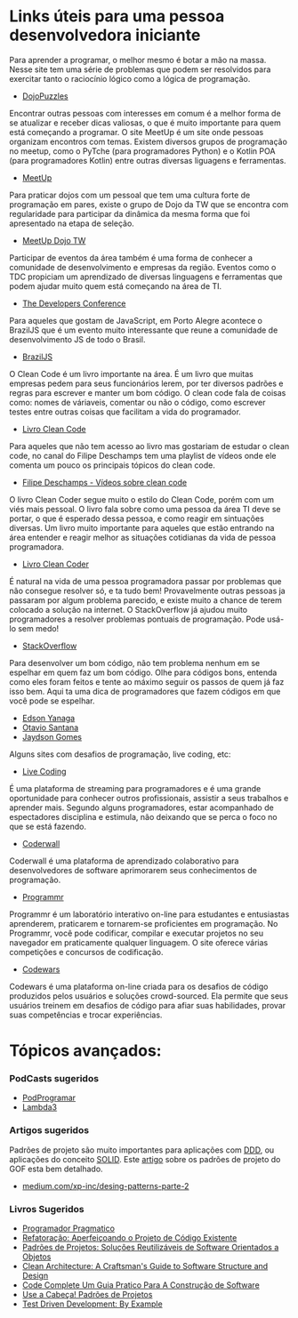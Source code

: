 # Links úteis para uma pessoa desenvolvedora iniciante

Para aprender a programar, o melhor mesmo é botar a mão na massa. Nesse site tem uma série de problemas que podem ser resolvidos para exercitar tanto o raciocínio lógico como a lógica de programação. 
- [DojoPuzzles](http://dojopuzzles.com/)

Encontrar outras pessoas com interesses em comum é a melhor forma de se atualizar e receber dicas valiosas, o que é muito importante para quem está começando a programar. O site MeetUp é um site onde pessoas organizam encontros com temas. Existem diversos grupos de programação no meetup, como o PyTche (para programadores Python) e o Kotlin POA (para programadores Kotlin) entre outras diversas liguagens e ferramentas. 
- [MeetUp](https://www.meetup.com/pt-BR/)

Para praticar dojos com um pessoal que tem uma cultura forte de programação em pares, existe o grupo de Dojo da TW que se encontra com regularidade para participar da dinâmica da mesma forma que foi apresentado na etapa de seleção.  
- [MeetUp Dojo TW](https://www.meetup.com/pt-BR/dojo-tw-poa/)

Participar de eventos da área também é uma forma de conhecer a comunidade de desenvolvimento e empresas da região. Eventos como o TDC propiciam um aprendizado de diversas linguagens e ferramentas que podem ajudar muito quem está começando na área de TI.
- [The Developers Conference](https://thedevconf.com/)

Para aqueles que gostam de JavaScript, em Porto Alegre acontece o BrazilJS que é um evento muito interessante que reune a comunidade de desenvolvimento JS de todo o Brasil.
- [BrazilJS](https://braziljs.org/)

O Clean Code é um livro importante na área. É um livro que muitas empresas pedem para seus funcionários lerem, por ter diversos padrões e regras para escrever e manter um bom código. O clean code fala de coisas como: nomes de váriaveis, comentar ou não o código, como escrever testes entre outras coisas que facilitam a vida do programador.
- [Livro Clean Code](https://www.amazon.com.br/C%C3%B3digo-limpo-Robert-C-Martin/dp/8576082675/ref=sr_1_2)

Para aqueles que não tem acesso ao livro mas gostariam de estudar o clean code, no canal do Filipe Deschamps tem uma playlist de vídeos onde ele comenta um pouco os principais tópicos do clean code.
- [Filipe Deschamps - Vídeos sobre clean code](https://www.youtube.com/playlist?list=PLMdYygf53DP5Sc6yFYs6ZmjsuuA2fu0TK)


O livro Clean Coder segue muito o estilo do Clean Code, porém com um viés mais pessoal. O livro fala sobre como uma pessoa da área TI deve se portar, o que é esperado dessa pessoa, e como reagir em sintuações diversas. Um livro muito importante para aqueles que estão entrando na área entender e reagir melhor as situações cotidianas da vida de pessoa programadora.
- [Livro Clean Coder](https://www.amazon.com.br/Codificador-Limpo-Bob-Martin/dp/8576086476/ref=sr_1_1)

É natural na vida de uma pessoa programadora passar por problemas que não consegue resolver só, e ta tudo bem! Provavelmente outras pessoas ja passaram por algum problema parecido, e existe muito a chance de terem colocado a solução na internet. O StackOverflow já ajudou muito programadores a resolver problemas pontuais de programação. Pode usá-lo sem medo!
- [StackOverflow](https://pt.stackoverflow.com/)

Para desenvolver um bom código, não tem problema nenhum em se espelhar em quem faz um bom código. Olhe para códigos bons, entenda como eles foram feitos e tente ao máximo seguir os passos de quem já faz isso bem. Aqui ta uma dica de programadores que fazem códigos em que você pode se espelhar.
- [Edson Yanaga](https://github.com/yanaga)
- [Otavio Santana](https://github.com/otaviojava)
- [Jaydson Gomes](https://github.com/jaydson)


Alguns sites com desafios de programação, live coding, etc:

- [Live Coding](https://www.education-ecosystem.com)

É uma plataforma de streaming para programadores e é uma grande oportunidade para conhecer outros profissionais, assistir a seus trabalhos e aprender mais. Segundo alguns programadores, estar acompanhado de espectadores disciplina e estimula, não deixando que se perca o foco no que se está fazendo. 

- [Coderwall](https://coderwall.com/)

Coderwall é uma plataforma de aprendizado colaborativo para desenvolvedores de software aprimorarem seus conhecimentos de programação.

- [Programmr](http://www.programmr.com/)

Programmr é um laboratório interativo on-line para estudantes e entusiastas aprenderem, praticarem e tornarem-se proficientes em programação. No Programmr, você pode codificar, compilar e executar projetos no seu navegador em praticamente qualquer linguagem. O site oferece várias competições e concursos de codificação.

- [Codewars](https://www.codewars.com/)

Codewars é uma plataforma on-line criada para os desafios de código produzidos pelos usuários e soluções crowd-sourced. Ela permite que seus usuários treinem em desafios de código para afiar suas habilidades, provar suas competências e trocar experiências.


# Tópicos avançados:

### PodCasts sugeridos

- [PodProgramar](https://open.spotify.com/show/16ZtU9p6Pja5H87W35owjY?si=_-TrLevkToWenNR4D0M77Q)
- [Lambda3](https://open.spotify.com/show/3JaY0FNeylfy86nFG8qbfi?si=SscqBEd3SzijFkbAS1le2w)

### Artigos sugeridos

Padrões de projeto são muito importantes para aplicações com [DDD](https://www.lambda3.com.br/2017/10/desmistificando-o-ddd/), ou aplicações do conceito [SOLID](https://medium.com/thiago-aragao/solid-princ%C3%ADpios-da-programa%C3%A7%C3%A3o-orientada-a-objetos-ba7e31d8fb25). Este [artigo](https://medium.com/xp-inc/desing-patterns-parte-2-2a61878846d) sobre os padrões de projeto do GOF esta bem detalhado.
- [medium.com/xp-inc/desing-patterns-parte-2](https://medium.com/xp-inc/desing-patterns-parte-2-2a61878846d)

### Livros Sugeridos

- [Programador Pragmatico](https://www.amazon.com.br/Programador-Pragmático-Aprendiz-Mestre-ebook/dp/B019HM0H90/ref=sr_1_1)
- [Refatoração: Aperfeiçoando o Projeto de Código Existente](https://www.amazon.com.br/Refatoração-Aperfeiçoando-Projeto-Código-Existente-ebook/dp/B019IZK89A/ref=pd_sbs_351_3/146-4081941-2565422)
- [Padrões de Projetos: Soluções Reutilizáveis de Software Orientados a Objetos](https://www.amazon.com.br/Padrões-Projetos-Soluções-Reutilizáveis-Orientados-ebook/dp/B016N8RJUQ/ref=pd_sbs_351_6/146-4081941-2565422)
- [Clean Architecture: A Craftsman's Guide to Software Structure and Design](https://www.amazon.com.br/Clean-Architecture-Craftsmans-Software-Structure-ebook/dp/B075LRM681/ref=pd_sbs_351_12)
- [Code Complete Um Guia Pratico Para A Construção de Software](https://www.amazon.com.br/Code-Complete-Guia-Prático-Construção/dp/8536305045/ref=sr_1_4)
- [Use a Cabeça! Padrões de Projetos](https://www.amazon.com.br/Cabeça-Padrões-Projetos-Eric-Freeman/dp/8576081741/ref=sr_1_1)
- [Test Driven Development: By Example](https://www.amazon.com.br/Test-Driven-Development-Kent-Beck/dp/0321146530/ref=sr_1_1)
